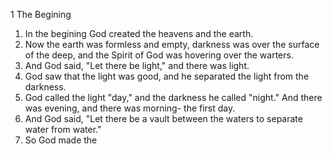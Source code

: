 1 The Begining
1. In the begining God created the heavens and the earth.
2. Now the earth was formless and empty, darkness was over the surface of the deep, and the Spirit of God was hovering over the warters.
3. And God said, "Let there be light," and there was light.
4. God saw that the light was good, and he separated the light from the darkness.
5. God called the light "day," and the darkness he called "night." And there was evening, and there was morning- the first day.
6. And God said, "Let there be a vault between the waters to separate water from water."
7. So God made the 
